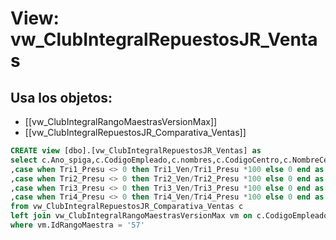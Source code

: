 # View: vw_ClubIntegralRepuestosJR_Ventas

## Usa los objetos:
- [[vw_ClubIntegralRangoMaestrasVersionMax]]
- [[vw_ClubIntegralRepuestosJR_Comparativa_Ventas]]

```sql
CREATE view [dbo].[vw_ClubIntegralRepuestosJR_Ventas] as 
select c.Ano_spiga,c.CodigoEmpleado,c.nombres,c.CodigoCentro,c.NombreCentro,c.cod_marca,c.Marca,c.CodigoMarcaGrupo,c.MarcaGrupo,vm.IdRangoMaestra,vm.IdRangoVersionMax
,case when Tri1_Presu <> 0 then Tri1_Ven/Tri1_Presu *100 else 0 end as Trimestre1_Ventas
,case when Tri2_Presu <> 0 then Tri2_Ven/Tri2_Presu *100 else 0 end as Trimestre2_Ventas
,case when Tri3_Presu <> 0 then Tri3_Ven/Tri3_Presu *100 else 0 end as Trimestre3_Ventas
,case when Tri4_Presu <> 0 then Tri4_Ven/Tri4_Presu *100 else 0 end as Trimestre4_Ventas
from vw_ClubIntegralRepuestosJR_Comparativa_Ventas c
left join vw_ClubIntegralRangoMaestrasVersionMax vm on c.CodigoEmpleado = vm.CodigoEmpleado
where vm.IdRangoMaestra = '57'

```
